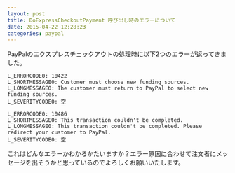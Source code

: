```yaml
---
layout: post
title: DoExpressCheckoutPayment 呼び出し時のエラーについて
date: 2015-04-22 12:28:23
categories: paypal
---
```

<p>PayPalのエクスプレスチェックアウトの処理時に以下2つのエラーが返ってきました。</p>

<pre><code>L_ERRORCODE0: 10422
L_SHORTMESSAGE0: Customer must choose new funding sources.
L_LONGMESSAGE0: The customer must return to PayPal to select new funding sources.
L_SEVERITYCODE0: 空
</code></pre>



<pre><code>L_ERRORCODE0: 10486
L_SHORTMESSAGE0: This transaction couldn't be completed.
L_LONGMESSAGE0: This transaction couldn't be completed. Please redirect your customer to PayPal.
L_SEVERITYCODE0: 空
</code></pre>

<p>これはどんなエラーかわかるかたいますか？エラー原因に合わせて注文者にメッセージを出そうかと思っているのでよろしくお願いいたします。</p>
